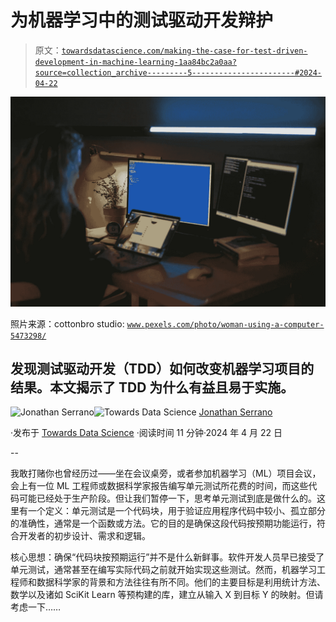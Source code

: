 # 为机器学习中的测试驱动开发辩护

> 原文：[`towardsdatascience.com/making-the-case-for-test-driven-development-in-machine-learning-1aa84bc2a0aa?source=collection_archive---------5-----------------------#2024-04-22`](https://towardsdatascience.com/making-the-case-for-test-driven-development-in-machine-learning-1aa84bc2a0aa?source=collection_archive---------5-----------------------#2024-04-22)

![](img/73dee20511bf080415d5c9e04adfcace.png)

照片来源：cottonbro studio: [`www.pexels.com/photo/woman-using-a-computer-5473298/`](https://www.pexels.com/photo/woman-using-a-computer-5473298/)

## 发现测试驱动开发（TDD）如何改变机器学习项目的结果。本文揭示了 TDD 为什么有益且易于实施。

[](https://jonathanserrano.medium.com/?source=post_page---byline--1aa84bc2a0aa--------------------------------)![Jonathan Serrano](https://jonathanserrano.medium.com/?source=post_page---byline--1aa84bc2a0aa--------------------------------)[](https://towardsdatascience.com/?source=post_page---byline--1aa84bc2a0aa--------------------------------)![Towards Data Science](https://towardsdatascience.com/?source=post_page---byline--1aa84bc2a0aa--------------------------------) [Jonathan Serrano](https://jonathanserrano.medium.com/?source=post_page---byline--1aa84bc2a0aa--------------------------------)

·发布于 [Towards Data Science](https://towardsdatascience.com/?source=post_page---byline--1aa84bc2a0aa--------------------------------) ·阅读时间 11 分钟·2024 年 4 月 22 日

--

我敢打赌你也曾经历过——坐在会议桌旁，或者参加机器学习（ML）项目会议，会上有一位 ML 工程师或数据科学家报告编写单元测试所花费的时间，而这些代码可能已经处于生产阶段。但让我们暂停一下，思考单元测试到底是做什么的。这里有一个定义：单元测试是一个代码块，用于验证应用程序代码中较小、孤立部分的准确性，通常是一个函数或方法。它的目的是确保这段代码按预期功能运行，符合开发者的初步设计、需求和逻辑。

核心思想：确保“代码块按预期运行”并不是什么新鲜事。软件开发人员早已接受了单元测试，通常甚至在编写实际代码之前就开始实现这些测试。然而，机器学习工程师和数据科学家的背景和方法往往有所不同。他们的主要目标是利用统计方法、数学以及诸如 SciKit Learn 等预构建的库，建立从输入 X 到目标 Y 的映射。但请考虑一下……
